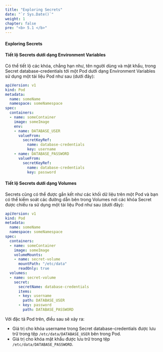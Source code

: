 ```yaml
---
title: "Exploring Secrets"
date: "`r Sys.Date()`"
weight: 1
chapter: false
pre: "<b> 5.1 </b>"
---
```



#### Exploring Secrets

#### Tiết lộ Secrets dưới dạng Environment Variables

Có thể tiết lộ các khóa, chẳng hạn như, tên người dùng và mật khẩu, trong Secret database-credentials tới một Pod dưới dạng Environment Variables sử dụng một tài liệu Pod như sau (dưới đây):

```yaml
apiVersion: v1
kind: Pod
metadata:
  name: someName
  namespace: someNamespace
spec:
  containers:
  - name: someContainer
    image: someImage
    env:
    - name: DATABASE_USER
      valueFrom:
        secretKeyRef:
          name: database-credentials
          key: username
    - name: DATABASE_PASSWORD
      valueFrom:
        secretKeyRef:
          name: database-credentials
          key: password
```

#### Tiết lộ Secrets dưới dạng Volumes

Secrets cũng có thể được gắn kết như các khối dữ liệu trên một Pod và bạn có thể kiểm soát các đường dẫn bên trong Volumes nơi các khóa Secret được chiếu ra sử dụng một tài liệu Pod như sau (dưới đây):

```yaml
apiVersion: v1
kind: Pod
metadata:
  name: someName
  namespace: someNamespace
spec:
  containers:
  - name: someContainer
    image: someImage
    volumeMounts:
    - name: secret-volume
      mountPath: "/etc/data"
      readOnly: true
  volumes:
  - name: secret-volume
    secret:
      secretName: database-credentials
      items:
      - key: username
        path: DATABASE_USER 
      - key: password
        path: DATABASE_PASSWORD

```

Với đặc tả Pod trên, điều sau sẽ xảy ra:

- Giá trị cho khóa username trong Secret database-credentials được lưu trữ trong tệp `/etc/data/DATABASE_USER` bên trong Pod.
- Giá trị cho khóa mật khẩu được lưu trữ trong tệp `/etc/data/DATABASE_PASSWORD`.